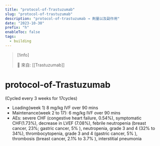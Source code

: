 ```yaml
---
title: "protocol-of-Trastuzumab"
slug: "protocol-of-trastuzumab"
description: "protocol-of-trastuzumab → 劑量以及副作用"
date: "2023-10-30"
prefix: "h"
enableToc: false
tags:
  - building
---
```


> [!info]
>
> 🌱 來自: [[Trastuzumab]]

# protocol-of-Trastuzumab

(Cycled every 3 weeks for 17cycles)

- Loading(week 1) 8 mg/kg IVF over 90 mins
- Maintenance(week 2 to 17): 6 mg/kg IVF over 90 mins
- AEs: severe CHF (congestive heart failure, 0.54%), symptomatic CHF(1.73%), decrease in LVEF (7.08%), febrile neutropenia (breast cancer, 23%; gastric cancer, 5% ), neutropenia, grade 3 and 4 (32% to 34%), thrombocytopenia, grade 3 and 4 (gastric cancer, 5% ), thrombosis (breast cancer, 2.1% to 3.7% ), interstitial pneumonia
